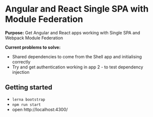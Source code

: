 # Angular and React Single SPA with Module Federation

**Purpose:** Get Angular and React apps working with Single SPA and Webpack Module Federation

**Current problems to solve:**  
  * Shared dependencies to come from the Shell app and initialising correctly  
  * Try and get authentication working in app 2 - to test dependency injection

## Getting started

* `lerna bootstrap`  
* `npm run start`  
* open http://localhost:4300/
